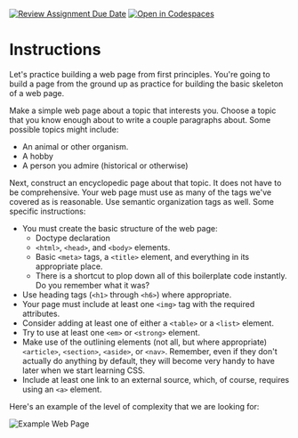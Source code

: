 [![Review Assignment Due Date](https://classroom.github.com/assets/deadline-readme-button-24ddc0f5d75046c5622901739e7c5dd533143b0c8e959d652212380cedb1ea36.svg)](https://classroom.github.com/a/TTsJ1igr)
[![Open in Codespaces](https://classroom.github.com/assets/launch-codespace-7f7980b617ed060a017424585567c406b6ee15c891e84e1186181d67ecf80aa0.svg)](https://classroom.github.com/open-in-codespaces?assignment_repo_id=13623802)
# Instructions  

Let's practice building a web page from first principles. You're going to build a page from the ground up as practice for building the basic skeleton of a web page.

Make a simple web page about a topic that interests you. Choose a topic that you know enough about to write a couple paragraphs about. Some possible topics might include:

* An animal or other organism.
* A hobby
* A person you admire (historical or otherwise)

Next, construct an encyclopedic page about that topic. It does not have to be comprehensive. Your web page must use as many of the tags we've covered as is reasonable. Use semantic organization tags as well. Some specific instructions:

* You must create the basic structure of the web page:
    * Doctype declaration
    * `<html>`, `<head>`, and `<body>` elements.
    * Basic `<meta>` tags, a `<title>` element, and everything in its appropriate place.
    * There is a shortcut to plop down all of this boilerplate code instantly. Do you remember what it was?
* Use heading tags (`<h1>` through `<h6>`) where appropriate.
* Your page must include at least one `<img>` tag with the required attributes.
* Consider adding at least one of either a `<table>` or a `<list>` element.
* Try to use at least one `<em>` or `<strong>` element.
* Make use of the outlining elements (not all, but where appropriate) `<article>`, `<section>`, `<aside>`, or `<nav>`. Remember, even if they don't actually do anything by default, they will become very handy to have later when we start learning CSS.
* Include at least one link to an external source, which, of course, requires using an `<a>` element.

Here's an example of the level of complexity that we are looking for:

![Example Web Page](assets/example.png)
